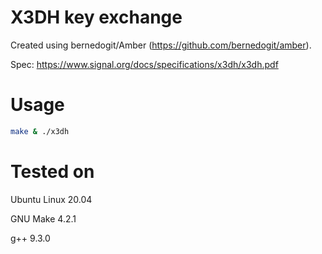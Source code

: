 X3DH key exchange
========

Created using bernedogit/Amber (https://github.com/bernedogit/amber).

Spec: https://www.signal.org/docs/specifications/x3dh/x3dh.pdf

Usage
==

```bash
make & ./x3dh
```

Tested on
==
Ubuntu Linux 20.04

GNU Make 4.2.1

g++ 9.3.0